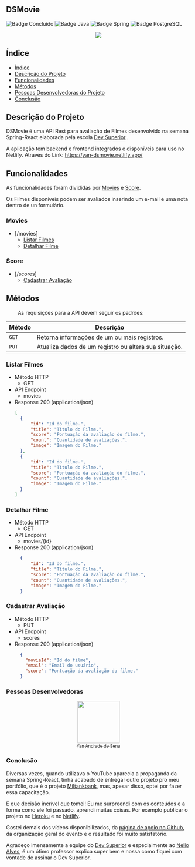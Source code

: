 ## DSMovie
![Badge Concluído](http://img.shields.io/static/v1?label=STATUS&message=CONCLUÍDO&color=GREEN&style=for-the-badge)
![Badge Java](http://img.shields.io/static/v1?label=JAVA&message=11.0.13&color=yellow&style=for-the-badge)
![Badge Spring](http://img.shields.io/static/v1?label=SPRING&message=2.6.2&color=GREEN&style=for-the-badge)
![Badge PostgreSQL](http://img.shields.io/static/v1?label=POSTGRESQL&message=13.4&color=blue&style=for-the-badge)

<p align="center">
  <img src="https://user-images.githubusercontent.com/48693812/158029327-d2ffd7b2-d913-4602-8d80-ed6637f412eb.svg" />
</p>


## Índice 

* [Índice](#índice)
* [Descrição do Projeto](#descrição-do-projeto)
* [Funcionalidades](#funcionalidades)
* [Métodos](#métodos)
* [Pessoas Desenvolvedoras do Projeto](#pessoas-desenvolvedoras)
* [Conclusão](#conclusão)

## Descrição do Projeto
DSMovie é uma API Rest para avaliação de Filmes desenvolvido na semana Spring-React elaborada pela escola <a href="https://devsuperior.com.br/">Dev Superior</a> . 

A aplicação tem backend e frontend integrados e disponíveis para uso no Netlify. Através do Link: <a href="https://yan-dsmovie.netlify.app/">https://yan-dsmovie.netlify.app/</a> 

## Funcionalidades
As funcionalidades foram divididas por [Movies](#movies) e [Score](#score).

Os Filmes disponíveis podem ser avaliados inserindo um e-mail e uma nota dentro de un formulário.

### Movies
* [/movies]
  * [Listar Filmes](#listar-filme)
  * [Detalhar Filme](#detalhar-filme)

### Score
* [/scores]
  * [Cadastrar Avaliação](#cadastrar-avaliação)

## Métodos
&emsp;&emsp; As requisições para a API devem seguir os padrões:

<center>
  
| Método   | Descrição                                             |
|:---------|-------------------------------------------------------|
| `GET`    | Retorna informações de um ou mais registros.          |
| `PUT`    | Atualiza dados de um registro ou altera sua situação. |

</center>


### Listar Filmes
* Método HTTP
  * GET
* API Endpoint
  * movies
* Response 200 (application/json)
  ```json
  [
    {
        "id": "Id do filme.",
        "title": "Título do Filme.",
        "score": "Pontuação da avaliação do filme.",
        "count": "Quantidade de avaliações.",
        "image": "Imagem do Filme."       
    },
    {
        "id": "Id do filme.",
        "title": "Título do Filme.",
        "score": "Pontuação da avaliação do filme.",
        "count": "Quantidade de avaliações.",
        "image": "Imagem do Filme."       
    }
  ]
  ```

### Detalhar Filme
* Método HTTP
  * GET
* API Endpoint
  * movies/{id}
* Response 200 (application/json)
  ```json
    {
        "id": "Id do filme.",
        "title": "Título do Filme.",
        "score": "Pontuação da avaliação do filme.",
        "count": "Quantidade de avaliações.",
        "image": "Imagem do Filme."        
    }
  ```

### Cadastrar Avaliação
* Método HTTP
  * PUT
* API Endpoint
  * scores
* Response 200 (application/json)
  ```json
    {
      "movieId": "Id do filme",
      "email": "Email do usuário",
      "score": "Pontuação da avaliação do filme."
    }
  ```

### Pessoas Desenvolvedoras

[<p align="center"><img src="https://avatars.githubusercontent.com/u/48693812?s=400&u=e3b46f180b450fc7e0bdc65bbbf68e4a77f8d121&v=4" width=115 ><br><sub>Yan Andrade de Sena</sub>](https://github.com/yandrade1305)</p>

### Conclusão

Diversas vezes, quando utilizava o YouTube aparecia a propaganda da semana Spring-React, tinha acabado de entregar outro projeto pro meu portfólio, que é o projeto <a href="https://github.com/yandrade1305/miltankbank">Miltankbank</a>, mas, apesar disso, optei por fazer essa capacitação.

E que decisão incrível que tomei! Eu me surpreendi com os conteúdos e a forma como ele foi passado, aprendi muitas coisas. Por exemplo publicar o projeto no <a href="https://dashboard.heroku.com/">Heroku</a> e no <a href="https://www.netlify.com/">Netlify</a>. 

Gostei demais dos vídeos disponibilizados, da <a href="https://github.com/devsuperior/sds-dsmovie">página de apoio no Github</a>, da organização geral do evento e o resultado foi muito satisfatório.

Agradeço imensamente a equipe do <a href="https://devsuperior.com.br/">Dev Superior</a> e especialmente ao <a href="https://www.linkedin.com/in/nelio-alves/">Nelio Alves</a>, é um ótimo professor explica super bem e nossa como fiquei com vontade de assinar o Dev Superior.
